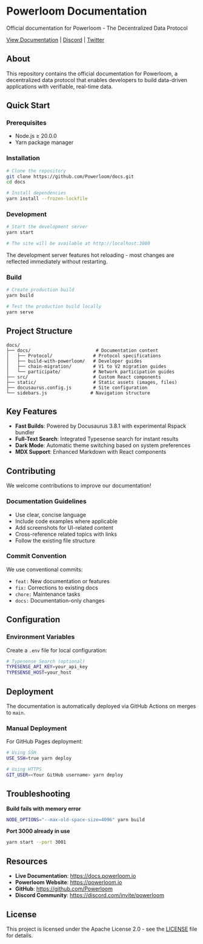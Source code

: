 # Powerloom Documentation

Official documentation for Powerloom - The Decentralized Data Protocol

[View Documentation](https://docs.powerloom.io) | [Discord](https://discord.com/invite/powerloom) | [Twitter](https://twitter.com/PowerLoomHQ)

## About

This repository contains the official documentation for Powerloom, a decentralized data protocol that enables developers to build data-driven applications with verifiable, real-time data.

## Quick Start

### Prerequisites

- Node.js ≥ 20.0.0
- Yarn package manager

### Installation

```bash
# Clone the repository
git clone https://github.com/Powerloom/docs.git
cd docs

# Install dependencies
yarn install --frozen-lockfile
```

### Development

```bash
# Start the development server
yarn start

# The site will be available at http://localhost:3000
```

The development server features hot reloading - most changes are reflected immediately without restarting.

### Build

```bash
# Create production build
yarn build

# Test the production build locally
yarn serve
```

## Project Structure

```
docs/
├── docs/                        # Documentation content
│   ├── Protocol/               # Protocol specifications
│   ├── build-with-powerloom/   # Developer guides
│   ├── chain-migration/        # V1 to V2 migration guides
│   └── participate/            # Network participation guides
├── src/                        # Custom React components
├── static/                     # Static assets (images, files)
├── docusaurus.config.js        # Site configuration
└── sidebars.js                # Navigation structure
```

## Key Features

- **Fast Builds**: Powered by Docusaurus 3.8.1 with experimental Rspack bundler
- **Full-Text Search**: Integrated Typesense search for instant results
- **Dark Mode**: Automatic theme switching based on system preferences
- **MDX Support**: Enhanced Markdown with React components

## Contributing

We welcome contributions to improve our documentation!

### Documentation Guidelines

- Use clear, concise language
- Include code examples where applicable
- Add screenshots for UI-related content
- Cross-reference related topics with links
- Follow the existing file structure

### Commit Convention

We use conventional commits:
- `feat:` New documentation or features
- `fix:` Corrections to existing docs
- `chore:` Maintenance tasks
- `docs:` Documentation-only changes

## Configuration

### Environment Variables

Create a `.env` file for local configuration:

```bash
# Typesense Search (optional)
TYPESENSE_API_KEY=your_api_key
TYPESENSE_HOST=your_host
```

## Deployment

The documentation is automatically deployed via GitHub Actions on merges to `main`.

### Manual Deployment

For GitHub Pages deployment:

```bash
# Using SSH
USE_SSH=true yarn deploy

# Using HTTPS
GIT_USER=<Your GitHub username> yarn deploy
```

## Troubleshooting

**Build fails with memory error**
```bash
NODE_OPTIONS="--max-old-space-size=4096" yarn build
```

**Port 3000 already in use**
```bash
yarn start --port 3001
```

## Resources

- **Live Documentation**: https://docs.powerloom.io
- **Powerloom Website**: https://powerloom.io
- **GitHub**: https://github.com/Powerloom
- **Discord Community**: https://discord.com/invite/powerloom

## License

This project is licensed under the Apache License 2.0 - see the [LICENSE](LICENSE) file for details.
